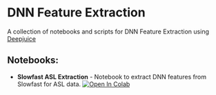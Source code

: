 # DNN Feature Extraction

A collection of notebooks and scripts for DNN Feature Extraction using [Deepjuice](https://github.com/ColinConwell/DeepJuiceDev)

## Notebooks:

- **Slowfast ASL Extraction** - Notebook to extract DNN features from Slowfast for ASL data.  [![Open In Colab](https://colab.research.google.com/assets/colab-badge.svg)](https://colab.research.google.com/github/garciakathy/dnn-feature-extraction/blob/main/Slowfast.ipynb)
